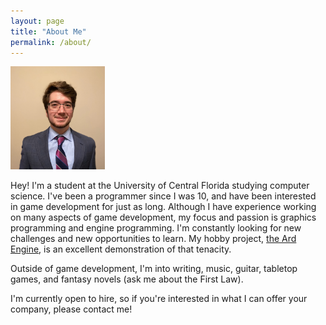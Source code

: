 ```yaml
---
layout: page
title: "About Me"
permalink: /about/
---
```


<img src="/assets/headshot.jpg" alt="Picture 1" width="30%">

Hey! I'm a student at the University of Central Florida studying computer science. I've been a programmer since I was 10, and have been interested in game development for just as long. Although I have experience working on many aspects of game development, my focus and passion is graphics programming and engine programming. I'm constantly looking for new challenges and new opportunities to learn. My hobby project, [the Ard Engine](https://github.com/ReeCocho/ard-engine), is an excellent demonstration of that tenacity.

Outside of game development, I'm into writing, music, guitar, tabletop games, and fantasy novels (ask me about the First Law).

I'm currently open to hire, so if you're interested in what I can offer your company, please contact me!
